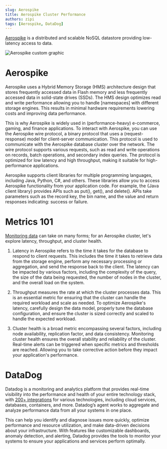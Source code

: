 ```yaml
---
slug: Aerospike
title: Aerospike Cluster Performance
authors: zipi
tags: [Aerospike, DataDog]
---
```


[Aerospike](https://aerospike.com/) is a distributed and scalable NoSQL datastore providing low-latency access to data. 

![Aerospike custom graphic](/img/Aerospike.png)

<!--truncate-->

# Aerospike 

Aerospike uses a Hybrid Memory Storage (HMS) architecture design that stores frequently accessed data in Flash memory and less frequently accessed data in solid-state drives (SSDs). The HMS design optimizes read and write performance allowing you to handle [namespaces] with different storage engines. This results in minimal hardware requirements lowering costs and improving data performance.

This is why Aerospike is widely used in (performance-heavy) e-commerce, gaming, and finance applications. To interact with Aerospike, you can use the Aerospike wire protocol, a binary protocol that uses a (request-response) model for client-server communication. This protocol is used to communicate with the Aerospike database cluster over the network. The wire protocol supports various requests, such as read and write operations on records, batch operations, and secondary index queries. The protocol is optimized for low latency and high throughput, making it suitable for high-performance applications.

Aerospike supports client libraries for multiple programming languages, including Java, Python,  C#, and others. These libraries allow you to access Aerospike functionality from your application code. For example, the {Java client library} provides APIs such as put(), get(), and delete(). APIs take parameters such as the record key, the bin name, and the value and return responses indicating: success or failure.

# Metrics 101

[Monitoring data](https://www.datadoghq.com/blog/monitoring-101-collecting-data/) can take on many forms; for an Aerospike cluster, let's explore latency, throughput, and cluster health. 

1. Latency in Aerospike refers to the time it takes for the database to respond to client requests. This includes the time it takes to retrieve data from the storage engine, perform any necessary processing or aggregation, and send the response back to the client. The latency can be impacted by various factors, including the complexity of the query, the size of the data being requested, the number of nodes in the cluster, and the overall load on the system.

2. Throughput measures the rate at which the cluster processes data. This is an essential metric for ensuring that the cluster can handle the required workload and scale as needed. To optimize Aerospike's latency, carefully design the data model, properly tune the database configuration, and ensure the cluster is sized correctly and scaled to handle the expected workload.

3. Cluster health is a broad metric encompassing several factors, including node availability, replication factor, and data consistency. Monitoring cluster health ensures the overall stability and reliability of the cluster. Real-time alerts can be triggered when specific metrics and thresholds are reached. Allowing you to take corrective action before they impact your application's performance.

# DataDog 

Datadog is a monitoring and analytics platform that provides real-time visibility into the performance and health of your entire technology stack, with [200+ integrations](https://www.datadoghq.com/blog/tag/integration/) for various technologies, including cloud services, databases, containers, and more. Datadog’s agent works to aggregate and analyze performance data from all your systems in one place.

This can help you identify and diagnose issues more quickly, optimize performance and resource utilization, and make data-driven decisions about your infrastructure. With features like customizable dashboards, anomaly detection, and alerting, Datadog provides the tools to monitor your systems to ensure your applications and services perform optimally.
